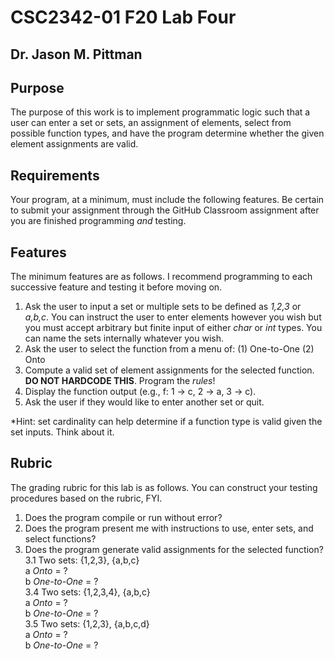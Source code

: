 # CSC2342-01 F20 Lab Four
## Dr. Jason M. Pittman

## Purpose
The purpose of this work is to implement programmatic logic such that a user can enter a set or sets, an assignment of elements, select from possible function types, and have the program determine whether the given element assignments are valid.

## Requirements
Your program, at a minimum, must include the following features. Be certain to submit your assignment through the GitHub Classroom assignment after you are finished programming *and* testing.

## Features
   The minimum features are as follows. I recommend programming to each successive feature and testing it before moving on.

   1.  Ask the user to input a set or multiple sets to be defined as *1,2,3* or *a,b,c*. You can instruct the user to enter elements however you wish but you must accept arbitrary but finite input of either *char* or *int* types. You can name the sets internally whatever you wish.
   2.  Ask the user to select the function from a menu of:
      (1) One-to-One
      (2) Onto
   3. Compute a valid set of element assignments for the selected function. 
      **DO NOT HARDCODE THIS**. Program the *rules*!
   4. Display the function output (e.g., f: 1 -> c, 2 -> a, 3 -> c).
   5. Ask the user if they would like to enter another set or quit.

*Hint: set cardinality can help determine if a function type is valid given the set inputs. Think about it.

## Rubric
The grading rubric for this lab is as follows. You can construct your testing procedures based on the rubric, FYI.

   1. Does the program compile or run without error?
   2. Does the program present me with instructions to use, enter sets, and select functions?
   3. Does the program generate valid assignments for the selected function?   
      3.1 Two sets: {1,2,3}, {a,b,c}  
         a *Onto* = ?  
         b *One-to-One* = ?  
      3.4 Two sets: {1,2,3,4}, {a,b,c}  
         a *Onto* = ?  
         b *One-to-One* = ?  
      3.5 Two sets: {1,2,3}, {a,b,c,d}  
         a *Onto* = ?  
         b *One-to-One* = ? 
